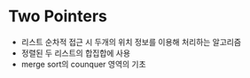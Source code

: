 # Two Pointers 
* 리스트 순차적 접근 시 두개의 위치 정보를 이용해 처리하는 알고리즘
* 정렬된 두 리스트의 합집합에 사용
* merge sort의 counquer 영역의 기초
```java
```
